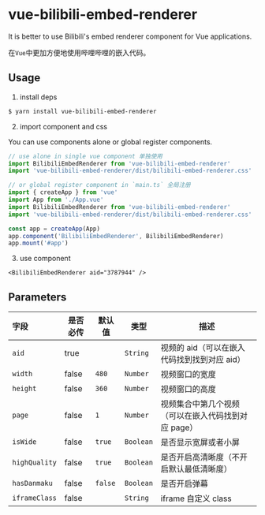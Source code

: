# vue-bilibili-embed-renderer

It is better to use Bilibili's embed renderer component for Vue applications.

在`Vue`中更加方便地使用哔哩哔哩的嵌入代码。

## Usage

1. install deps

```sh
$ yarn install vue-bilibili-embed-renderer
```

2. import component and css

You can use components alone or global register components.

```ts
// use alone in single vue component 单独使用
import BilibiliEmbedRenderer from 'vue-bilibili-embed-renderer'
import 'vue-bilibili-embed-renderer/dist/bilibili-embed-renderer.css'

// or global register component in `main.ts` 全局注册
import { createApp } from 'vue'
import App from './App.vue'
import BilibiliEmbedRenderer from 'vue-bilibili-embed-renderer'
import 'vue-bilibili-embed-renderer/dist/bilibili-embed-renderer.css'

const app = createApp(App)
app.component('BilibiliEmbedRenderer', BilibiliEmbedRenderer)
app.mount('#app')
```

3. use component

```tsx
<BilibiliEmbedRenderer aid="3787944" />
```

## Parameters

| 字段          | 是否必传 | 默认值  | 类型      | 描述                                                 |
| :------------ | -------- | ------- | --------- | ---------------------------------------------------- |
| `aid`         | true     |         | `String`  | 视频的 aid（可以在嵌入代码找到找到对应 aid）         |
| `width`       | false    | `480`   | `Number`  | 视频窗口的宽度                                       |
| `height`      | false    | `360`   | `Number`  | 视频窗口的高度                                       |
| `page`        | false    | `1`     | `Number`  | 视频集合中第几个视频 （可以在嵌入代码找到对应 page） |
| `isWide`      | false    | `true`  | `Boolean` | 是否显示宽屏或者小屏                                 |
| `highQuality` | false    | `true`  | `Boolean` | 是否开启高清晰度（不开启默认最低清晰度）             |
| `hasDanmaku`  | false    | `false` | `Boolean` | 是否开启弹幕                                         |
| `iframeClass` | false    |         | `String`  | iframe 自定义 class                                  |
